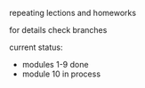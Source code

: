 repeating lections and homeworks

for details check branches

current status: 
- modules 1-9 done
- module 10 in process

